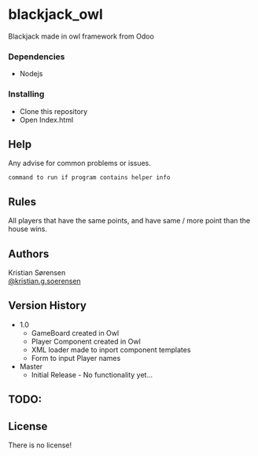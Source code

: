 # blackjack_owl
Blackjack made in owl framework from Odoo

### Dependencies

* Nodejs

### Installing

* Clone this repository
* Open Index.html

## Help

Any advise for common problems or issues.
```
command to run if program contains helper info
```

## Rules
All players that have the same points, and have same / more point than the house wins.

## Authors

Kristian Sørensen  
[@kristian.g.soerensen](https://www.facebook.com/kristian.g.soerensen/)

## Version History
* 1.0
    * GameBoard created in Owl
    * Player Component created in Owl
    * XML loader made to inport component templates
    * Form to input Player names
* Master
    * Initial Release - No functionality yet...

## TODO:

## License

There is no license!